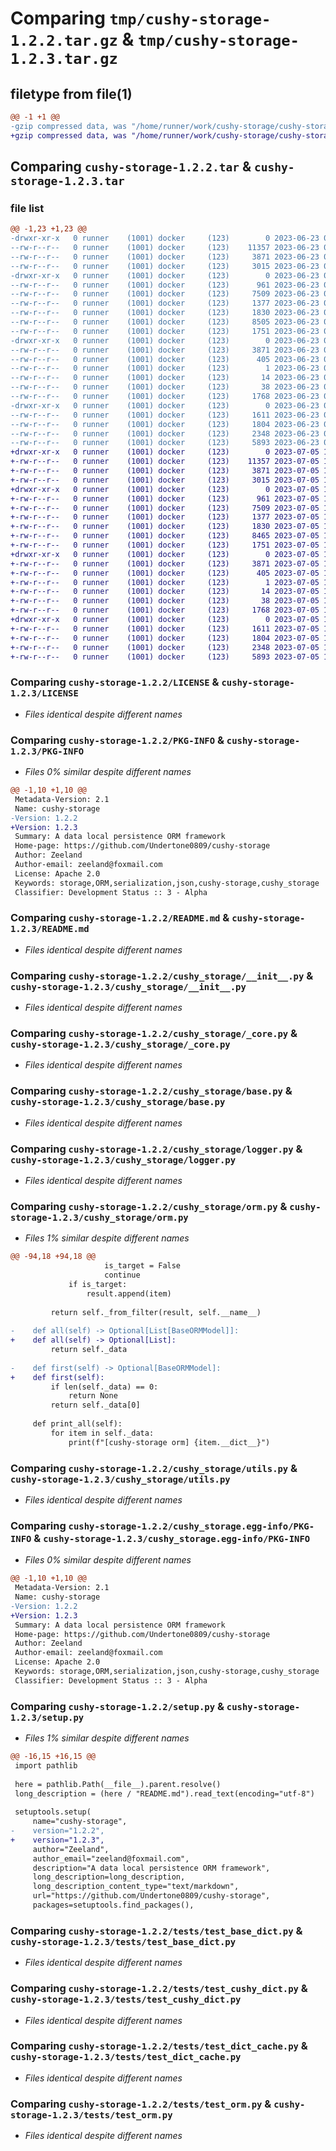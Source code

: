 # Comparing `tmp/cushy-storage-1.2.2.tar.gz` & `tmp/cushy-storage-1.2.3.tar.gz`

## filetype from file(1)

```diff
@@ -1 +1 @@
-gzip compressed data, was "/home/runner/work/cushy-storage/cushy-storage/dist/.tmp-worzx5zr/cushy-storage-1.2.2.tar", last modified: Fri Jun 23 06:50:15 2023, max compression
+gzip compressed data, was "/home/runner/work/cushy-storage/cushy-storage/dist/.tmp-pi3w3zv1/cushy-storage-1.2.3.tar", last modified: Wed Jul  5 15:05:03 2023, max compression
```

## Comparing `cushy-storage-1.2.2.tar` & `cushy-storage-1.2.3.tar`

### file list

```diff
@@ -1,23 +1,23 @@
-drwxr-xr-x   0 runner    (1001) docker     (123)        0 2023-06-23 06:50:15.000000 cushy-storage-1.2.2/
--rw-r--r--   0 runner    (1001) docker     (123)    11357 2023-06-23 06:50:04.000000 cushy-storage-1.2.2/LICENSE
--rw-r--r--   0 runner    (1001) docker     (123)     3871 2023-06-23 06:50:15.000000 cushy-storage-1.2.2/PKG-INFO
--rw-r--r--   0 runner    (1001) docker     (123)     3015 2023-06-23 06:50:04.000000 cushy-storage-1.2.2/README.md
-drwxr-xr-x   0 runner    (1001) docker     (123)        0 2023-06-23 06:50:15.000000 cushy-storage-1.2.2/cushy_storage/
--rw-r--r--   0 runner    (1001) docker     (123)      961 2023-06-23 06:50:04.000000 cushy-storage-1.2.2/cushy_storage/__init__.py
--rw-r--r--   0 runner    (1001) docker     (123)     7509 2023-06-23 06:50:04.000000 cushy-storage-1.2.2/cushy_storage/_core.py
--rw-r--r--   0 runner    (1001) docker     (123)     1377 2023-06-23 06:50:04.000000 cushy-storage-1.2.2/cushy_storage/base.py
--rw-r--r--   0 runner    (1001) docker     (123)     1830 2023-06-23 06:50:04.000000 cushy-storage-1.2.2/cushy_storage/logger.py
--rw-r--r--   0 runner    (1001) docker     (123)     8505 2023-06-23 06:50:04.000000 cushy-storage-1.2.2/cushy_storage/orm.py
--rw-r--r--   0 runner    (1001) docker     (123)     1751 2023-06-23 06:50:04.000000 cushy-storage-1.2.2/cushy_storage/utils.py
-drwxr-xr-x   0 runner    (1001) docker     (123)        0 2023-06-23 06:50:15.000000 cushy-storage-1.2.2/cushy_storage.egg-info/
--rw-r--r--   0 runner    (1001) docker     (123)     3871 2023-06-23 06:50:15.000000 cushy-storage-1.2.2/cushy_storage.egg-info/PKG-INFO
--rw-r--r--   0 runner    (1001) docker     (123)      405 2023-06-23 06:50:15.000000 cushy-storage-1.2.2/cushy_storage.egg-info/SOURCES.txt
--rw-r--r--   0 runner    (1001) docker     (123)        1 2023-06-23 06:50:15.000000 cushy-storage-1.2.2/cushy_storage.egg-info/dependency_links.txt
--rw-r--r--   0 runner    (1001) docker     (123)       14 2023-06-23 06:50:15.000000 cushy-storage-1.2.2/cushy_storage.egg-info/top_level.txt
--rw-r--r--   0 runner    (1001) docker     (123)       38 2023-06-23 06:50:15.000000 cushy-storage-1.2.2/setup.cfg
--rw-r--r--   0 runner    (1001) docker     (123)     1768 2023-06-23 06:50:04.000000 cushy-storage-1.2.2/setup.py
-drwxr-xr-x   0 runner    (1001) docker     (123)        0 2023-06-23 06:50:15.000000 cushy-storage-1.2.2/tests/
--rw-r--r--   0 runner    (1001) docker     (123)     1611 2023-06-23 06:50:04.000000 cushy-storage-1.2.2/tests/test_base_dict.py
--rw-r--r--   0 runner    (1001) docker     (123)     1804 2023-06-23 06:50:04.000000 cushy-storage-1.2.2/tests/test_cushy_dict.py
--rw-r--r--   0 runner    (1001) docker     (123)     2348 2023-06-23 06:50:04.000000 cushy-storage-1.2.2/tests/test_dict_cache.py
--rw-r--r--   0 runner    (1001) docker     (123)     5893 2023-06-23 06:50:04.000000 cushy-storage-1.2.2/tests/test_orm.py
+drwxr-xr-x   0 runner    (1001) docker     (123)        0 2023-07-05 15:05:03.000000 cushy-storage-1.2.3/
+-rw-r--r--   0 runner    (1001) docker     (123)    11357 2023-07-05 15:04:45.000000 cushy-storage-1.2.3/LICENSE
+-rw-r--r--   0 runner    (1001) docker     (123)     3871 2023-07-05 15:05:03.000000 cushy-storage-1.2.3/PKG-INFO
+-rw-r--r--   0 runner    (1001) docker     (123)     3015 2023-07-05 15:04:45.000000 cushy-storage-1.2.3/README.md
+drwxr-xr-x   0 runner    (1001) docker     (123)        0 2023-07-05 15:05:03.000000 cushy-storage-1.2.3/cushy_storage/
+-rw-r--r--   0 runner    (1001) docker     (123)      961 2023-07-05 15:04:45.000000 cushy-storage-1.2.3/cushy_storage/__init__.py
+-rw-r--r--   0 runner    (1001) docker     (123)     7509 2023-07-05 15:04:45.000000 cushy-storage-1.2.3/cushy_storage/_core.py
+-rw-r--r--   0 runner    (1001) docker     (123)     1377 2023-07-05 15:04:45.000000 cushy-storage-1.2.3/cushy_storage/base.py
+-rw-r--r--   0 runner    (1001) docker     (123)     1830 2023-07-05 15:04:45.000000 cushy-storage-1.2.3/cushy_storage/logger.py
+-rw-r--r--   0 runner    (1001) docker     (123)     8465 2023-07-05 15:04:45.000000 cushy-storage-1.2.3/cushy_storage/orm.py
+-rw-r--r--   0 runner    (1001) docker     (123)     1751 2023-07-05 15:04:45.000000 cushy-storage-1.2.3/cushy_storage/utils.py
+drwxr-xr-x   0 runner    (1001) docker     (123)        0 2023-07-05 15:05:03.000000 cushy-storage-1.2.3/cushy_storage.egg-info/
+-rw-r--r--   0 runner    (1001) docker     (123)     3871 2023-07-05 15:05:03.000000 cushy-storage-1.2.3/cushy_storage.egg-info/PKG-INFO
+-rw-r--r--   0 runner    (1001) docker     (123)      405 2023-07-05 15:05:03.000000 cushy-storage-1.2.3/cushy_storage.egg-info/SOURCES.txt
+-rw-r--r--   0 runner    (1001) docker     (123)        1 2023-07-05 15:05:03.000000 cushy-storage-1.2.3/cushy_storage.egg-info/dependency_links.txt
+-rw-r--r--   0 runner    (1001) docker     (123)       14 2023-07-05 15:05:03.000000 cushy-storage-1.2.3/cushy_storage.egg-info/top_level.txt
+-rw-r--r--   0 runner    (1001) docker     (123)       38 2023-07-05 15:05:03.000000 cushy-storage-1.2.3/setup.cfg
+-rw-r--r--   0 runner    (1001) docker     (123)     1768 2023-07-05 15:04:45.000000 cushy-storage-1.2.3/setup.py
+drwxr-xr-x   0 runner    (1001) docker     (123)        0 2023-07-05 15:05:03.000000 cushy-storage-1.2.3/tests/
+-rw-r--r--   0 runner    (1001) docker     (123)     1611 2023-07-05 15:04:45.000000 cushy-storage-1.2.3/tests/test_base_dict.py
+-rw-r--r--   0 runner    (1001) docker     (123)     1804 2023-07-05 15:04:45.000000 cushy-storage-1.2.3/tests/test_cushy_dict.py
+-rw-r--r--   0 runner    (1001) docker     (123)     2348 2023-07-05 15:04:45.000000 cushy-storage-1.2.3/tests/test_dict_cache.py
+-rw-r--r--   0 runner    (1001) docker     (123)     5893 2023-07-05 15:04:45.000000 cushy-storage-1.2.3/tests/test_orm.py
```

### Comparing `cushy-storage-1.2.2/LICENSE` & `cushy-storage-1.2.3/LICENSE`

 * *Files identical despite different names*

### Comparing `cushy-storage-1.2.2/PKG-INFO` & `cushy-storage-1.2.3/PKG-INFO`

 * *Files 0% similar despite different names*

```diff
@@ -1,10 +1,10 @@
 Metadata-Version: 2.1
 Name: cushy-storage
-Version: 1.2.2
+Version: 1.2.3
 Summary: A data local persistence ORM framework
 Home-page: https://github.com/Undertone0809/cushy-storage
 Author: Zeeland
 Author-email: zeeland@foxmail.com
 License: Apache 2.0
 Keywords: storage,ORM,serialization,json,cushy-storage,cushy_storage
 Classifier: Development Status :: 3 - Alpha
```

### Comparing `cushy-storage-1.2.2/README.md` & `cushy-storage-1.2.3/README.md`

 * *Files identical despite different names*

### Comparing `cushy-storage-1.2.2/cushy_storage/__init__.py` & `cushy-storage-1.2.3/cushy_storage/__init__.py`

 * *Files identical despite different names*

### Comparing `cushy-storage-1.2.2/cushy_storage/_core.py` & `cushy-storage-1.2.3/cushy_storage/_core.py`

 * *Files identical despite different names*

### Comparing `cushy-storage-1.2.2/cushy_storage/base.py` & `cushy-storage-1.2.3/cushy_storage/base.py`

 * *Files identical despite different names*

### Comparing `cushy-storage-1.2.2/cushy_storage/logger.py` & `cushy-storage-1.2.3/cushy_storage/logger.py`

 * *Files identical despite different names*

### Comparing `cushy-storage-1.2.2/cushy_storage/orm.py` & `cushy-storage-1.2.3/cushy_storage/orm.py`

 * *Files 1% similar despite different names*

```diff
@@ -94,18 +94,18 @@
                     is_target = False
                     continue
             if is_target:
                 result.append(item)
 
         return self._from_filter(result, self.__name__)
 
-    def all(self) -> Optional[List[BaseORMModel]]:
+    def all(self) -> Optional[List]:
         return self._data
 
-    def first(self) -> Optional[BaseORMModel]:
+    def first(self):
         if len(self._data) == 0:
             return None
         return self._data[0]
 
     def print_all(self):
         for item in self._data:
             print(f"[cushy-storage orm] {item.__dict__}")
```

### Comparing `cushy-storage-1.2.2/cushy_storage/utils.py` & `cushy-storage-1.2.3/cushy_storage/utils.py`

 * *Files identical despite different names*

### Comparing `cushy-storage-1.2.2/cushy_storage.egg-info/PKG-INFO` & `cushy-storage-1.2.3/cushy_storage.egg-info/PKG-INFO`

 * *Files 0% similar despite different names*

```diff
@@ -1,10 +1,10 @@
 Metadata-Version: 2.1
 Name: cushy-storage
-Version: 1.2.2
+Version: 1.2.3
 Summary: A data local persistence ORM framework
 Home-page: https://github.com/Undertone0809/cushy-storage
 Author: Zeeland
 Author-email: zeeland@foxmail.com
 License: Apache 2.0
 Keywords: storage,ORM,serialization,json,cushy-storage,cushy_storage
 Classifier: Development Status :: 3 - Alpha
```

### Comparing `cushy-storage-1.2.2/setup.py` & `cushy-storage-1.2.3/setup.py`

 * *Files 1% similar despite different names*

```diff
@@ -16,15 +16,15 @@
 import pathlib
 
 here = pathlib.Path(__file__).parent.resolve()
 long_description = (here / "README.md").read_text(encoding="utf-8")
 
 setuptools.setup(
     name="cushy-storage",
-    version="1.2.2",
+    version="1.2.3",
     author="Zeeland",
     author_email="zeeland@foxmail.com",
     description="A data local persistence ORM framework",
     long_description=long_description,
     long_description_content_type="text/markdown",
     url="https://github.com/Undertone0809/cushy-storage",
     packages=setuptools.find_packages(),
```

### Comparing `cushy-storage-1.2.2/tests/test_base_dict.py` & `cushy-storage-1.2.3/tests/test_base_dict.py`

 * *Files identical despite different names*

### Comparing `cushy-storage-1.2.2/tests/test_cushy_dict.py` & `cushy-storage-1.2.3/tests/test_cushy_dict.py`

 * *Files identical despite different names*

### Comparing `cushy-storage-1.2.2/tests/test_dict_cache.py` & `cushy-storage-1.2.3/tests/test_dict_cache.py`

 * *Files identical despite different names*

### Comparing `cushy-storage-1.2.2/tests/test_orm.py` & `cushy-storage-1.2.3/tests/test_orm.py`

 * *Files identical despite different names*

